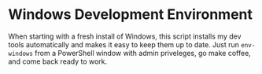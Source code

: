 # Windows Development Environment
When starting with a fresh install of Windows, this script installs my dev tools automatically and makes it easy to keep them up to date. Just run `env-windows` from a PowerShell window with admin priveleges, go make coffee, and come back ready to work.

